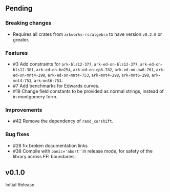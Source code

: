 ## Pending

### Breaking changes
- Requires all crates from `arkworks-rs/algebra` to have version `v0.2.0` or greater.

### Features
- #3 Add constraints for
        `ark-bls12-377`,
        `ark-ed-on-bls12-377`,
        `ark-ed-on-bls12-381`,
        `ark-ed-on-bn254`,
        `ark-ed-on-cp6-782`,
        `ark-ed-on-bw6-761`,
        `ark-ed-on-mnt4-298`,
        `ark-ed-on-mnt4-753`,
        `ark-mnt4-298`,
        `ark-mnt6-298`,
        `ark-mnt4-753`,
        `ark-mnt6-753`.
- #7 Add benchmarks for Edwards curves.
- #19 Change field constants to be provided as normal strings, instead of in montgomery form.

### Improvements
- #42 Remove the dependency of `rand_xorshift`.

### Bug fixes
- #28 fix broken documentation links
- #38 Compile with `panic='abort'` in release mode, for safety of the library across FFI boundaries.

## v0.1.0

Initial Release
